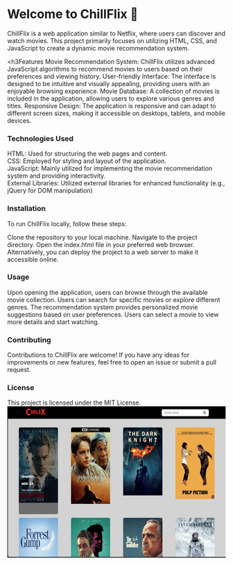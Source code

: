 <h1><b>Welcome to ChillFlix </b>🍿</h1>
ChillFlix is a web application similar to Netflix, where users can discover and watch movies. This project primarily focuses on utilizing HTML, CSS, and JavaScript to create a dynamic movie recommendation system.

<h3Features</h3>
Movie Recommendation System: ChillFlix utilizes advanced JavaScript algorithms to recommend movies to users based on their preferences and viewing history.
User-friendly Interface: The interface is designed to be intuitive and visually appealing, providing users with an enjoyable browsing experience.
Movie Database: A collection of movies is included in the application, allowing users to explore various genres and titles.
Responsive Design: The application is responsive and can adapt to different screen sizes, making it accessible on desktops, tablets, and mobile devices.

<h3>Technologies Used</h3>
HTML: Used for structuring the web pages and content.<br>
CSS: Employed for styling and layout of the application.<br>
JavaScript: Mainly utilized for implementing the movie recommendation system and providing interactivity.<br>
External Libraries: Utilized external libraries for enhanced functionality (e.g., jQuery for DOM manipulation)

<h3>Installation</h3>
To run ChillFlix locally, follow these steps:

Clone the repository to your local machine.
Navigate to the project directory.
Open the index.html file in your preferred web browser.
Alternatively, you can deploy the project to a web server to make it accessible online.

<h3>Usage</h3>
Upon opening the application, users can browse through the available movie collection.
Users can search for specific movies or explore different genres.
The recommendation system provides personalized movie suggestions based on user preferences.
Users can select a movie to view more details and start watching.

<h3>Contributing</h3>
Contributions to ChillFlix are welcome! If you have any ideas for improvements or new features, feel free to open an issue or submit a pull request.

<h3>License</h3>
This project is licensed under the MIT License.
<center><img src="Project\Chillex\Screenshot (123).png" align="center" height="350"></center>
